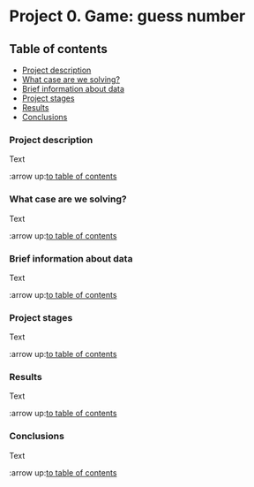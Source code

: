 # Project 0. Game: guess number

## Table of contents
* [Project description]()
* [What case are we solving?]()
* [Brief information about data]()
* [Project stages]()
* [Results]()
* [Conclusions](https://github.com/mykhailo-sherhin/study_data_science/blob/main/Project%200/README.md#conclusions)

### Project description
Text

:arrow up:[to table of contents](https://github.com/mykhailo-sherhin/study_data_science/blob/main/Project%200/README.md#table-of-contents)

### What case are we solving?
Text

:arrow up:[to table of contents](https://github.com/mykhailo-sherhin/study_data_science/blob/main/Project%200/README.md#table-of-contents)

### Brief information about data
Text

:arrow up:[to table of contents](https://github.com/mykhailo-sherhin/study_data_science/blob/main/Project%200/README.md#table-of-contents)

### Project stages
Text

:arrow up:[to table of contents](https://github.com/mykhailo-sherhin/study_data_science/blob/main/Project%200/README.md#table-of-contents)

### Results
Text

:arrow up:[to table of contents](https://github.com/mykhailo-sherhin/study_data_science/blob/main/Project%200/README.md#table-of-contents)

### Conclusions
Text

:arrow up:[to table of contents](https://github.com/mykhailo-sherhin/study_data_science/blob/main/Project%200/README.md#table-of-contents)